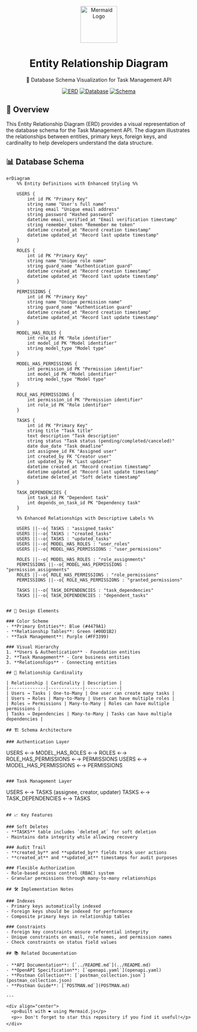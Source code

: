 <div align="center">
  <img src="https://mermaid.js.org/images/mermaid-logo.svg" alt="Mermaid Logo" width="100">
  <h1>Entity Relationship Diagram</h1>
  <p>📘 Database Schema Visualization for Task Management API</p>
  
  [![ERD](https://img.shields.io/badge/ERD-Visualization-FF3399?style=for-the-badge)](https://mermaid.js.org)
  [![Database](https://img.shields.io/badge/Database-MySQL-4479A1?style=for-the-badge)](https://www.mysql.com)
  [![Schema](https://img.shields.io/badge/Schema-Design-00D1B2?style=for-the-badge)](https://en.wikipedia.org/wiki/Entity%E2%80%93relationship_model)
</div>

## 🌟 Overview

This Entity Relationship Diagram (ERD) provides a visual representation of the database schema for the Task Management API. The diagram illustrates the relationships between entities, primary keys, foreign keys, and cardinality to help developers understand the data structure.

## 📊 Database Schema

```mermaid
erDiagram
    %% Entity Definitions with Enhanced Styling %%
    
    USERS {
        int id PK "Primary Key"
        string name "User's full name"
        string email "Unique email address"
        string password "Hashed password"
        datetime email_verified_at "Email verification timestamp"
        string remember_token "Remember me token"
        datetime created_at "Record creation timestamp"
        datetime updated_at "Record last update timestamp"
    }
    
    ROLES {
        int id PK "Primary Key"
        string name "Unique role name"
        string guard_name "Authentication guard"
        datetime created_at "Record creation timestamp"
        datetime updated_at "Record last update timestamp"
    }
    
    PERMISSIONS {
        int id PK "Primary Key"
        string name "Unique permission name"
        string guard_name "Authentication guard"
        datetime created_at "Record creation timestamp"
        datetime updated_at "Record last update timestamp"
    }
    
    MODEL_HAS_ROLES {
        int role_id PK "Role identifier"
        int model_id PK "Model identifier"
        string model_type "Model type"
    }
    
    MODEL_HAS_PERMISSIONS {
        int permission_id PK "Permission identifier"
        int model_id PK "Model identifier"
        string model_type "Model type"
    }
    
    ROLE_HAS_PERMISSIONS {
        int permission_id PK "Permission identifier"
        int role_id PK "Role identifier"
    }
    
    TASKS {
        int id PK "Primary Key"
        string title "Task title"
        text description "Task description"
        string status "Task status (pending/completed/canceled)"
        date due_date "Task deadline"
        int assignee_id FK "Assigned user"
        int created_by FK "Creator user"
        int updated_by FK "Last updater"
        datetime created_at "Record creation timestamp"
        datetime updated_at "Record last update timestamp"
        datetime deleted_at "Soft delete timestamp"
    }
    
    TASK_DEPENDENCIES {
        int task_id PK "Dependent task"
        int depends_on_task_id PK "Dependency task"
    }
    
    %% Enhanced Relationships with Descriptive Labels %%
    
    USERS ||--o{ TASKS : "assigned_tasks"
    USERS ||--o{ TASKS : "created_tasks"
    USERS ||--o{ TASKS : "updated_tasks"
    USERS ||--o{ MODEL_HAS_ROLES : "user_roles"
    USERS ||--o{ MODEL_HAS_PERMISSIONS : "user_permissions"
    
    ROLES ||--o{ MODEL_HAS_ROLES : "role_assignments"
    PERMISSIONS ||--o{ MODEL_HAS_PERMISSIONS : "permission_assignments"
    ROLES ||--o{ ROLE_HAS_PERMISSIONS : "role_permissions"
    PERMISSIONS ||--o{ ROLE_HAS_PERMISSIONS : "granted_permissions"
    
    TASKS ||--o{ TASK_DEPENDENCIES : "task_dependencies"
    TASKS ||--o{ TASK_DEPENDENCIES : "dependent_tasks"
```
```

## 🎨 Design Elements

### Color Scheme
- **Primary Entities**: Blue (#4479A1)
- **Relationship Tables**: Green (#00D1B2)
- **Task Management**: Purple (#FF3399)

### Visual Hierarchy
1. **Users & Authentication** - Foundation entities
2. **Task Management** - Core business entities
3. **Relationships** - Connecting entities

## 🔗 Relationship Cardinality

| Relationship | Cardinality | Description |
|--------------|-------------|-------------|
| Users → Tasks | One-to-Many | One user can create many tasks |
| Users → Roles | Many-to-Many | Users can have multiple roles |
| Roles → Permissions | Many-to-Many | Roles can have multiple permissions |
| Tasks → Dependencies | Many-to-Many | Tasks can have multiple dependencies |

## 🏗️ Schema Architecture

### Authentication Layer
```
USERS ←→ MODEL_HAS_ROLES ←→ ROLES ←→ ROLE_HAS_PERMISSIONS ←→ PERMISSIONS
USERS ←→ MODEL_HAS_PERMISSIONS ←→ PERMISSIONS
```

### Task Management Layer
```
USERS ←→ TASKS (assignee, creator, updater)
TASKS ←→ TASK_DEPENDENCIES ←→ TASKS
```

## 📈 Key Features

### Soft Deletes
- **TASKS** table includes `deleted_at` for soft deletion
- Maintains data integrity while allowing recovery

### Audit Trail
- **created_by** and **updated_by** fields track user actions
- **created_at** and **updated_at** timestamps for audit purposes

### Flexible Authorization
- Role-based access control (RBAC) system
- Granular permissions through many-to-many relationships

## 🛠️ Implementation Notes

### Indexes
- Primary keys automatically indexed
- Foreign keys should be indexed for performance
- Composite primary keys in relationship tables

### Constraints
- Foreign key constraints ensure referential integrity
- Unique constraints on email, role names, and permission names
- Check constraints on status field values

## 📚 Related Documentation

- **API Documentation**: [`../README.md`](../README.md)
- **OpenAPI Specification**: [`openapi.yaml`](openapi.yaml)
- **Postman Collection**: [`postman_collection.json`](postman_collection.json)
- **Postman Guide**: [`POSTMAN.md`](POSTMAN.md)

---

<div align="center">
  <p>Built with ❤️ using Mermaid.js</p>
  <p>⭐ Don't forget to star this repository if you find it useful!</p>
</div>